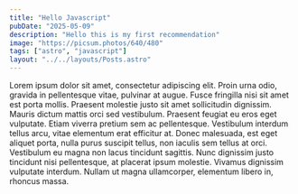 ```yaml
---
title: "Hello Javascript"
pubDate: "2025-05-09"
description: "Hello this is my first recommendation"
image: "https://picsum.photos/640/480"
tags: ["astro", "javascript"]
layout: "../../layouts/Posts.astro"
---
```


Lorem ipsum dolor sit amet, consectetur adipiscing elit. Proin urna odio, gravida in pellentesque vitae, pulvinar at augue. Fusce fringilla nisi sit amet est porta mollis. Praesent molestie justo sit amet sollicitudin dignissim. Mauris dictum mattis orci sed vestibulum. Praesent feugiat eu eros eget vulputate. Etiam viverra pretium sem ac pellentesque. Vestibulum interdum tellus arcu, vitae elementum erat efficitur at. Donec malesuada, est eget aliquet porta, nulla purus suscipit tellus, non iaculis sem tellus at orci. Vestibulum eu magna non lacus tincidunt sagittis. Nunc dignissim justo tincidunt nisi pellentesque, at placerat ipsum molestie. Vivamus dignissim vulputate interdum. Nullam ut magna ullamcorper, elementum libero in, rhoncus massa.